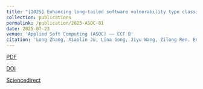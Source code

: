 ```yaml
---
title: "[2025] Enhancing long-tailed software vulnerability type classification via adaptive data augmentation and prompt tuning"
collection: publications
permalink: /publication/2025-ASOC-01
date: 2025-07-23
venue: 'Applied Soft Computing (ASOC) —— CCF B'
citation: 'Long Zhang, Xiaolin Ju, Lina Gong, Jiyu Wang, Zilong Ren. Enhancing long-tailed software vulnerability type classification via adaptive data augmentation and prompt tuning, Applied Soft Computing, 2025: --'
---
```


[PDF](http://ntu-juking.github.io/files/ASOC-2025-01-Self.pdf)

[DOI](https://doi.org/10.1016/j.asoc.2025.113612)

[Sciencedirect](https://www.sciencedirect.com/science/article/abs/pii/S1568494625009238)
